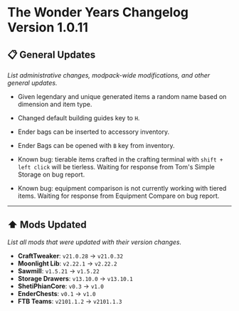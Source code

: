 # The Wonder Years Changelog Version 1.0.11

## 📋 General Updates

*List administrative changes, modpack-wide modifications, and other general updates.*

- Given legendary and unique generated items a random name based on dimension and item type.

- Changed default building guides key to `H`.

- Ender bags can be inserted to accessory inventory.
- Ender Bags can be opened with `B` key from inventory.

- Known bug: tierable items crafted in the crafting terminal with `shift + left click` will be tierless. Waiting for response from Tom's Simple Storage on bug report.
- Known bug: equipment comparison is not currently working with tiered items. Waiting for response from Equipment Compare on bug report.

---

## ⬆️ Mods Updated

*List all mods that were updated with their version changes.*

- **CraftTweaker**: `v21.0.28` → `v21.0.32`
- **Moonlight Lib**: `v2.22.1` → `v2.22.2`
- **Sawmill**: `v1.5.21` → `v1.5.22`
- **Storage Drawers**: `v13.10.0` → `v13.10.1`
- **ShetiPhianCore**: `v0.3` → `v1.0`
- **EnderChests**: `v0.1` → `v1.0`
- **FTB Teams**: `v2101.1.2` → `v2101.1.3`
